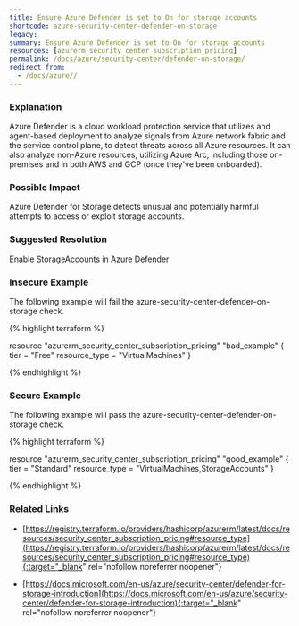 ```yaml
---
title: Ensure Azure Defender is set to On for storage accounts
shortcode: azure-security-center-defender-on-storage
legacy: 
summary: Ensure Azure Defender is set to On for storage accounts 
resources: [azurerm_security_center_subscription_pricing] 
permalink: /docs/azure/security-center/defender-on-storage/
redirect_from: 
  - /docs/azure//
---
```


### Explanation

Azure Defender is a cloud workload protection service that utilizes and agent-based deployment to analyze signals from Azure network fabric and the service control plane, to detect threats across all Azure resources. It can also analyze non-Azure resources, utilizing Azure Arc, including those on-premises and in both AWS and GCP (once they've been onboarded).

### Possible Impact
Azure Defender for Storage detects unusual and potentially harmful attempts to access or exploit storage accounts.

### Suggested Resolution
Enable StorageAccounts in Azure Defender


### Insecure Example

The following example will fail the azure-security-center-defender-on-storage check.

{% highlight terraform %}

resource "azurerm_security_center_subscription_pricing" "bad_example" {
  tier          = "Free"
  resource_type = "VirtualMachines"
}

{% endhighlight %}



### Secure Example

The following example will pass the azure-security-center-defender-on-storage check.

{% highlight terraform %}

resource "azurerm_security_center_subscription_pricing" "good_example" {
  tier          = "Standard"
  resource_type = "VirtualMachines,StorageAccounts"
}

{% endhighlight %}



### Related Links


- [https://registry.terraform.io/providers/hashicorp/azurerm/latest/docs/resources/security_center_subscription_pricing#resource_type](https://registry.terraform.io/providers/hashicorp/azurerm/latest/docs/resources/security_center_subscription_pricing#resource_type){:target="_blank" rel="nofollow noreferrer noopener"}

- [https://docs.microsoft.com/en-us/azure/security-center/defender-for-storage-introduction](https://docs.microsoft.com/en-us/azure/security-center/defender-for-storage-introduction){:target="_blank" rel="nofollow noreferrer noopener"}


